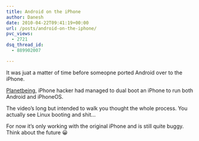 ```yaml
---
title: Android on the iPhone
author: Danesh
date: 2010-04-22T09:41:19+00:00
url: /posts/android-on-the-iphone/
pvc_views:
  - 2721
dsq_thread_id:
  - 889902007

---
```

It was juat a matter of time before someopne ported Android over to the iPhone.

[Planetbeing][1], iPhone hacker had managed to dual boot an iPhone to run both Android and iPhoneOS.

The video&#8217;s long but intended to walk you thought the whole process. You actually see Linux booting and shit&#8230;

For now it&#8217;s only working with the original iPhone and is still quite buggy. Think about the future 😀

 [1]: http://linuxoniphone.blogspot.com/2010/04/ive-been-working-on-this-quietly-in.html